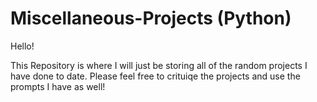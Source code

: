 # Miscellaneous-Projects (Python)

Hello!

This Repository is where I will just be storing all of the random projects I have done to date. Please feel free to crituiqe the projects and use the prompts I have as well!
